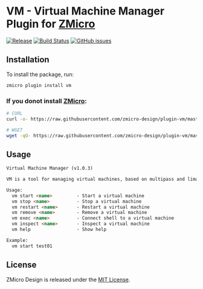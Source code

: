 # VM - Virtual Machine Manager Plugin for [ZMicro](https://github.com/zcorky/zmicro)

[![Release](https://img.shields.io/github/tag/zmicro-design/plugin-vm.svg?label=Release)](https://github.com/zmicro-design/plugin-vm/tags)
[![Build Status](https://github.com/zmicro-design/plugin-vm/actions/workflows/test.yml/badge.svg?branch=master)](https://github.com/zmicro-design/plugin-vm/actions/workflows/test.yml)
[![GitHub issues](https://img.shields.io/github/issues/zmicro-design/plugin-vm.svg)](https://github.com/zmicro-design/plugin-vm/issues)

## Installation

To install the package, run:

```bash
zmicro plugin install vm
```

### If you donot install [ZMicro](https://github.com/zcorky/zmicro):

```bash
# CURL
curl -o- https://raw.githubusercontent.com/zmicro-design/plugin-vm/master/install | bash

# WGET
wget -qO- https://raw.githubusercontent.com/zmicro-design/plugin-vm/master/install | bash
```

## Usage

```markdown
Virtual Machine Manager (v1.0.3)

VM is a tool for managing virtual machines, based on multipass and lima.

Usage:
  vm start <name>         - Start a virtual machine
  vm stop <name>          - Stop a virtual machine
  vm restart <name>       - Restart a virtual machine
  vm remove <name>        - Remove a virtual machine
  vm exec <name>          - Connect shell to a virtual machine
  vm inspect <name>       - Inspect a virtual machine
  vm help                 - Show help

Example:
  vm start test01
```

## License

ZMicro Design is released under the [MIT License](./LICENSE).
